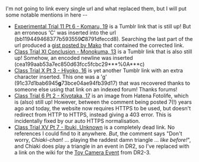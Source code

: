 I'm not going to link every single url and what replaced them, but I will put some notable mentions in here --
- [Experimental Trial 11 Pt 6 - Komaru, 19](https://old.reddit.com/r/DanganRoleplay/comments/ic5crl/comment/g2101lk) is a Tumblr link that is still up! But an erroneous 'C' was inserted into the url (bb119449468377b593559***C***8791dfeccd8). Searching the last part of the url produced a [gist posted by Mako](https://gist.github.com/makosear/ecf84668a916605a4e5fa97c7682fe74) that contained the corrected link.
- [Class Trial XI Conclusion - Monokuma, 13](https://old.reddit.com/r/DanganRoleplay/comments/4e7qzi/comment/d1xtdpn) is a Tumblr link that is also still up! Somehow, an encoded newline was inserted (cea199aab53a7ec850d63fcc5fcbc29***%0A***c)
- [Class Trial X Pt 3 - Hiyoko, 16](https://old.reddit.com/r/DanganRoleplay/comments/4cvpzf/comment/d1m0gha) is yet another Tumblr link with an extra character inserted. This one was a 'g' (91c37d1bab6945**g**73bce04ae94fb39d17) that was recovered thanks to someone else using that link on an indexed forum! Thanks forums!
- [Class Trial 6 Pt 2 - Kiyotaka, 17](https://old.reddit.com/r/danganronpa/comments/45l29m/comment/czyjl3i) is an image from Hatena Fotolife, which is (also) still up! However, between the comment being posted 7(!) years ago and today, the website now requires HTTPS to be used, but doesn't redirect from HTTP to HTTPS, instead giving a 403 error. This is incidentally fixed by our auto HTTPS normalisation.
- [Class Trial XV Pt 7 - Ibuki, Unknown](https://old.reddit.com/r/DanganRoleplay/comments/4nztbq/comment/d48ggdz) is a completely dead link. No references I could find to it anywhere. *But*, the comment says "Don't worry, *Chiaki-chan*! ... playing the raddest damn triangle ... *like before!*", and Chiaki does play a triangle in an event in DR2, so I've replaced with a link on the wiki for the [Toy Camera Event](https://static.wikia.nocookie.net/danganronpa/images/7/74/Danganronpa_2_CG_-_Toy_Camera_Event_(1).png) from DR2-3. 